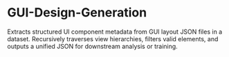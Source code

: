 # GUI-Design-Generation
Extracts structured UI component metadata from GUI layout JSON files in a dataset. Recursively traverses view hierarchies, filters valid elements, and outputs a unified JSON for downstream analysis or training.
